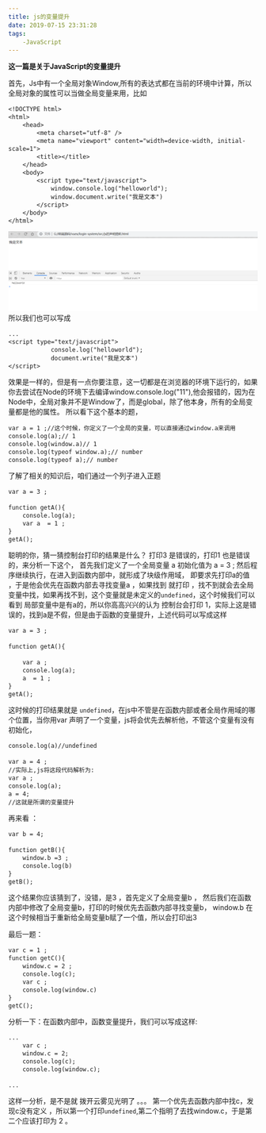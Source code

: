 ```yaml
---
title: js的变量提升
date: 2019-07-15 23:31:28
tags:
    -JavaScript
---
```

**这一篇是关于JavaScript的变量提升**

首先，Js中有一个全局对象Window,所有的表达式都在当前的环境中计算，所以全局对象的属性可以当做全局变量来用，比如
~~~
<!DOCTYPE html>
<html>
	<head>
		<meta charset="utf-8" />
		<meta name="viewport" content="width=device-width, initial-scale=1">
		<title></title>
	</head>
	<body>
		<script type="text/javascript">
			window.console.log("helloworld");
			window.document.write("我是文本")
		</script>
	</body>
</html>
~~~
![](js的变量提升/window.PNG)
所以我们也可以写成
~~~
...
<script type="text/javascript">
			console.log("helloworld");
			document.write("我是文本")
</script>
~~~
效果是一样的，但是有一点你要注意，这一切都是在浏览器的环境下运行的，如果你去尝试在Node的环境下去编译window.console.log("11"),他会报错的，因为在Node中，全局对象并不是Window了，而是global，除了他本身，所有的全局变量都是他的属性。
所以看下这个基本的题，
~~~
var a = 1 ;//这个时候，你定义了一个全局的变量，可以直接通过window.a来调用
console.log(a);// 1
console.log(window.a)// 1
console.log(typeof window.a);// number
console.log(typeof a);// number
~~~
了解了相关的知识后，咱们通过一个列子进入正题
~~~
var a = 3 ;

function getA(){
    console.log(a);
    var a  = 1 ;
}
getA();
~~~
聪明的你，猜一猜控制台打印的结果是什么？
打印3 是错误的，打印1 也是错误的，来分析一下这个，
首先我们定义了一个全局变量 a 初始化值为 a = 3 ; 然后程序继续执行，在进入到函数内部中，就形成了块级作用域，
即要求先打印a的值 ，于是他会优先在函数内部去寻找变量a ，如果找到 就打印 ，找不到就会去全局变量中找，如果再找不到，这个变量就是未定义的`undefined`，这个时候我们可以看到
局部变量中是有a的，所以你高高兴兴的认为 控制台会打印 1，实际上这是错误的，找到a是不假，但是由于函数的变量提升，上述代码可以写成这样
~~~
var a = 3 ;

function getA(){

    var a ;
    console.log(a);
    a  = 1 ;
}
getA();

~~~
这时候的打印结果就是 `undefined`，在js中不管是在函数内部或者全局作用域的哪个位置，当你用var 声明了一个变量，js将会优先去解析他，不管这个变量有没有初始化，
~~~
console.log(a)//undefined

var a = 4 ;
//实际上,js将这段代码解析为:
var a ;
console.log(a);
a = 4;
//这就是所谓的变量提升
~~~

再来看 ：
~~~
var b = 4;

function getB(){
    window.b =3 ;
    console.log(b)
}
getB();

~~~

这个结果你应该猜到了，没错，是3 ，首先定义了全局变量b ， 然后我们在函数内部中修改了全局变量b，打印的时候优先去函数内部寻找变量b，
window.b 在这个时候相当于重新给全局变量b赋了一个值，所以会打印出3

最后一题：
~~~
var c = 1 ;
function getC(){
    window.c = 2 ;
    console.log(c);
    var c ;
    console.log(window.c)
}
getC();
~~~
分析一下：在函数内部中，函数变量提升，我们可以写成这样:
~~~
...
    var c ;
    window.c = 2;
    console.log(c);
    console.log(window.c);

...
~~~

这样一分析，是不是就 拨开云雾见光明了 。。。 第一个优先去函数内部中找c，发现c没有定义 ，所以第一个打印`undefined`,第二个指明了去找window.c，于是第二个应该打印为 2 。







